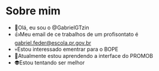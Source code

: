 # Sobre mim
- 👋Olá, eu sou o @GabrielGTzin
- 👍Meu email de ce trabalhos de um profisontato  é gabriel.feder@escola.pr.gov.br
- 💀Estou interessado ementrar para o BOPE
- 📓Atualmente estou aprendendo a interface do PROMOB
- 👽Estou tentando ser melhor
